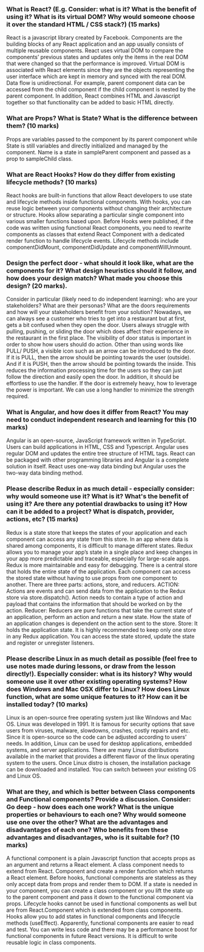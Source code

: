 ### What is React? (E.g. Consider: what is it? What is the benefit of using it? What is its virtual DOM? Why would someone choose it over the standard HTML / CSS stack?) (15 marks)
React is a javascript library created by Facebook. Components are the building blocks of any React application and an app usually consists of multiple reusable components. React uses virtual DOM to compare the components’ previous states and updates only the items in the real DOM that were changed so that the performance is improved. Virtual DOM is associated with React elements since they are the objects representing the user interface which are kept in memory and synced with the real DOM. Data flow is unidirectional. For example, parent component data can be accessed from the child component if the child component is nested by the parent component. In addition, React combines HTML and Javascript together so that functionality can be added to basic HTML directly.

### What are Props? What is State? What is the difference between them? (10 marks)
Props are variables passed to the component by its parent component while State is still variables and directly initialized and managed by the component. Name is a state in sampleParent component and passed as a prop to sampleChild class.


### What are React Hooks? How do they differ from existing lifecycle methods? (10 marks)
React hooks are built-in functions that allow React developers to use state and lifecycle methods inside functional components. With hooks, you can reuse logic between your components without changing their architecture or structure. Hooks allow separating a particular single component into various smaller functions based upon. Before Hooks were published, if the code was written using functional React components, you need to rewrite components as classes that extend React Component with a dedicated render function to handle lifecycle events. Lifecycle methods include componentDidMount, componentDidUpdate and componentWillUnmount.

### Design the perfect door - what should it look like, what are the components for it? What design heuristics should it follow, and how does your design match? What made you choose this design? (20 marks). 
Consider in particular (likely need to do independent learning): who are your stakeholders? What are their personas? What are the doors requirements and how will your stakeholders benefit from your solution?
Nowadays, we can always see a customer who tries to get into a restaurant but at first, gets a bit confused when they open the door. Users always struggle with pulling, pushing, or sliding the door which does affect their experience in the restaurant in the first place. The visibility of door status is important in order to show how users should do action. Other than using words like PULL/ PUSH, a visible icon such as an arrow can be introduced to the door. If it is PULL, then the arrow should be pointing towards the user (outside). And if it is PUSH, then the arrow should be pointing towards the inside. This reduces the information processing time for the users so they can just follow the direction and easily open the door.
In addition, it should be effortless to use the handler. If the door is extremely heavy, how to leverage the power is important. We can use a long handler to minimize the strength required.

### What is Angular, and how does it differ from React? You may need to conduct independent research and learning for this (10 marks)
Angular is an open-source, JavaScript framework written in TypeScript. Users can build applications in HTML, CSS and Typescript. Angular uses regular DOM and updates the entire tree structure of HTML tags. React can be packaged with other programming libraries and Angular is a complete solution in itself. React uses one-way data binding but Angular uses the two-way data binding method.

### Please describe Redux in as much detail - especially consider: why would someone use it? What is it? What's the benefit of using it? Are there any potential drawbacks to using it? How can it be added to a project? What is dispatch, provider, actions, etc? (15 marks)
Redux is a state store that keeps the states of your application and each component can access any state from this store. In an app where data is shared among components, it is difficult to manage different states. Redux allows you to manage your app’s state in a single place and keep changes in your app more predictable and traceable, especially for large-scale apps. Redux is more maintainable and easy for debugging.
There is a central store that holds the entire state of the application. Each component can access the stored state without having to use props from one component to another. There are three parts: actions, store, and reducers.
 ACTION: Actions are events and can send data from the application to the Redux store via store.dispatch(). Action needs to contain a type of action and payload that contains the information that should be worked on by the action.
Reducer: Reducers are pure functions that take the current state of an application, perform an action and return a new state. How the state of an application changes is dependent on the action sent to the store. 
Store: It holds the application state. It is highly recommended to keep only one store in any Redux application. You can access the state stored, update the state and register or unregister listeners.

### Please describe Linux in as much detail as possible (feel free to use notes made during lessons, or draw from the lesson directly!). Especially consider: what is its history? Why would someone use it over other existing operating systems? How does Windows and Mac OSX differ to Linux? How does Linux function, what are some unique features to it? How can it be installed today? (10 marks)
Linux is an open-source free operating system just like Windows and Mac OS. Linux was developed in 1991. It is famous for security options that save users from viruses, malware, slowdowns, crashes, costly repairs and etc. Since it is open-source so the code can be adjusted according to users’ needs. In addition, Linux can be used for desktop applications, embedded systems, and server applications. There are many Linux distributions available in the market that provides a different flavor of the linux operating system to the users. Once Linux distro is chosen, the installation package can be downloaded and installed. You can switch between your existing OS and Linux OS.

### What are they, and which is better between Class components and Functional components? Provide a discussion. Consider: Go deep - how does each one work? What is the unique properties or behaviours to each one? Why would someone use one over the other? What are the advantages and disadvantages of each one? Who benefits from these advantages and disadvantages, who is it suitable for? (10 marks)
A functional component is a plain Javascript function that accepts props as an argument and returns a React element. A class component needs to extend from React. Component and create a render function which returns a React element.
Before hooks, functional components are stateless as they only accept data from props and render them to DOM. If a state is needed in your component, you can create a class component or you lift the state up to the parent component and pass it down to the functional component via props. Lifecycle hooks cannot be used in functional components as well but are from React.Component which is extended from class components. Hooks allow you to add states in functional components and lifecycle methods (useEffect).
Apparently, functional components are easier to read and test. You can write less code and there may be a performance boost for functional components in future React versions. It is difficult to write reusable logic in class components.

